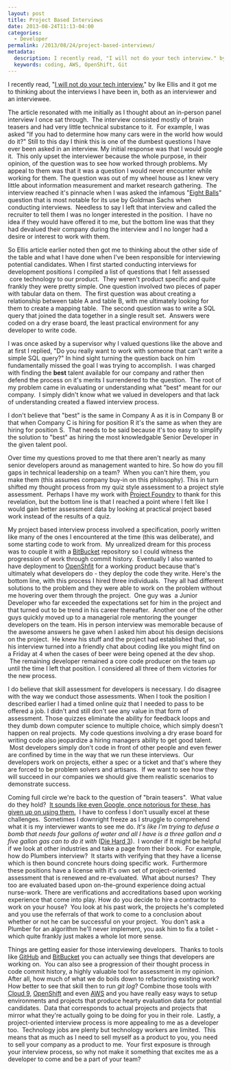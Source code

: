 ```yaml
---
layout: post
title: Project Based Interviews
date: 2013-08-24T11:13-04:00
categories:
  - Developer
permalink: /2013/08/24/project-based-interviews/
metadata:
  description: I recently read, "I will not do your tech interview." by Ike Ellis and it got me to thinking about the interviews I have been in, both as an interviewer and an interviewee.
  keywords: coding, AWS, OpenShift, Git
---
```

I recently read, "[I will not do your tech interview.](https://medium.com/lessons-learned/80ba19c55883)" by Ike Ellis and it got me to thinking about the interviews I have been in, both as an interviewer and an interviewee.

The article resonated with me initially as I thought about an in-person panel interview I once sat through.  The interview consisted mostly of brain teasers and had very little technical substance to it.  For example, I was asked "If you had to determine how many cars were in the world how would do it?" Still to this day I think this is one of the dumbest questions I have ever been asked in an interview. My initial response was that I would google it.  This only upset the interviewer because the whole purpose, in their opinion, of the question was to see how worked through problems. My appeal to them was that it was a question I would never encounter while working for them. The question was out of my wheel house as I knew very little about information measurement and market research gathering.  The interview reached it's pinnacle when I was asked the infamous "[Eight Balls](http://www.glassdoor.com/Interview/Suppose-you-had-eight-identical-balls-One-of-them-is-slightly-heavier-and-you-are-given-a-balance-scale-What-s-the-fewes-QTN_10521.htm)" question that is most notable for its use by Goldman Sachs when conducting interviews.  Needless to say I left that interview and called the recruiter to tell them I was no longer interested in the position.  I have no idea if they would have offered it to me, but the bottom line was that they had devalued their company during the interview and I no longer had a desire or interest to work with them.

So Ellis article earlier noted then got me to thinking about the other side of the table and what I have done when I've been responsible for interviewing potential candidates. When I first started conducting interviews for development positions I compiled a list of questions that I felt assessed  core technology to our product.  They weren't product specific and quite frankly they were pretty simple. One question involved two pieces of paper with tabular data on them.  The first question was about creating a relationship between table A and table B, with me ultimately looking for them to create a mapping table.  The second question was to write a SQL query that joined the data together in a single result set.  Answers were coded on a dry erase board, the least practical environment for any developer to write code.

I was once asked by a supervisor why I valued questions like the above and at first I replied, "Do you really want to work with someone that can't write a simple SQL query?" In hind sight turning the question back on him fundamentally missed the goal I was trying to accomplish.  I was charged with finding the **best** talent available for our company and rather then defend the process on it's merits I surrendered to the question.  The root of my problem came in evaluating or understanding what "best" meant for our company.  I simply didn't know what we valued in developers and that lack of understanding created a flawed interview process.

I don't believe that "best" is the same in Company A as it is in Company B or that when Company C is hiring for position R it's the same as when they are hiring for position S.  That needs to be said because it's too easy to simplify the solution to "best" as hiring the most knowledgable Senior Developer in the given talent pool.

Over time my questions proved to me that there aren't nearly as many senior developers around as management wanted to hire. So how do you fill gaps in technical leadership on a team?  When you can't hire them, you make them (this assumes company buy-in on this philosophy). This in turn shifted my thought process from my quiz style assessment to a project style assessment.  Perhaps I have my work with [Project Foundry](http://www.projectfoundry.org) to thank for this revelation, but the bottom line is that I reached a point where I felt like I would gain better assessment data by looking at practical project based work instead of the results of a quiz.

My project based interview process involved a specification, poorly written like many of the ones I encountered at the time (this was deliberate), and some starting code to work from.  My unrealized dream for this process was to couple it with a [BitBucket](http://bitbucket.org) repository so I could witness the progression of work through commit history.  Eventually I also wanted to have deployment to [OpenShfit](http://openshift.com) for a working product because that's ultimately what developers do - they deploy the code they write. Here's the bottom line, with this process I hired three individuals.  They all had different solutions to the problem and they were able to work on the problem without me hovering over them through the project.  One guy was  a Junior Developer who far exceeded the expectations set for him in the project and that turned out to be trend in his career thereafter.  Another one of the other guys quickly moved up to a managerial role mentoring the younger developers on the team. His in person interview was memorable because of the awesome answers he gave when I asked him about his design decisions on the project.  He knew his stuff and the project had established that, so his interview turned into a friendly chat about coding like you might find on a Friday at 4 when the cases of beer were being opened at the dev shop.  The remaining developer remained a core code producer on the team up until the time I left that position. I considered all three of them victories for the new process.

I do believe that skill assessment for developers is necessary. I do disagree with the way we conduct those assessments. When I took the position I described earlier I had a timed online quiz that I needed to pass to be offered a job. I didn't and still don't see any value in that form of assessment. Those quizzes eliminate the ability for feedback loops and they dumb down computer science to multiple choice, which simply doesn't happen on real projects.  My code questions involving a dry erase board for writing code also jeopardize a hiring managers ability to get good talent.  Most developers simply don't code in front of other people and even fewer are confined by time in the way that we run these interviews.  Our developers work on projects, either a spec or a ticket and that's where they are forced to be problem solvers and artisans.  If we want to see how they will succeed in our companies we should give them realistic scenarios to demonstrate success.

Coming full circle we're back to the question of "brain teasers".  What value do they hold?  [It sounds like even Google, once notorious for these, has given up on using them.](http://www.theatlantic.com/business/archive/2013/06/google-finally-admits-that-its-infamous-brainteasers-were-completely-useless-for-hiring/277053/)  I have to confess I don't usually excel at these challenges.  Sometimes I downright freeze as I struggle to comprehend what it is my interviewer wants to see me do. _It's like I'm trying to defuse a bomb that needs four gallons of water and all I have is a three gallon and a five gallon gas can to do it with_ ([Die Hard 3](http://www.imdb.com/title/tt0112864/)).  I wonder if It might be helpful if we look at other industries and take a page from their book.  For example, how do Plumbers interview?  It starts with verifying that they have a license which is then bound concrete hours doing specific work.  Furthermore these positions have a license with it's own set of project-oriented assessment that is renewed and re-evaluated.  What about nurses?  They too are evaluated based upon on-the-ground experience doing actual nurse-work. There are verifications and accreditations based upon working experience that come into play. How do you decide to hire a contractor to work on your house?  You look at his past work, the projects he's completed and you use the referrals of that work to come to a conclusion about whether or not he can be successful on your project.  You don't ask a Plumber for an algorithm he'll never implement, you ask him to fix a toilet - which quite frankly just makes a whole lot more sense.

Things are getting easier for those interviewing developers.  Thanks to tools like [GitHub](http://github.com) and [BitBucket](http://bitbucket.org) you can actually see things that developers are working on.  You can also see a progression of their thought process in code commit history, a highly valuable tool for assessment in my opinion. After all, how much of what we do boils down to refactoring existing work? How better to see that skill then to run _git log_? Combine those tools with [Cloud 9](http://c9.io), [OpenShift](http://openshift.com) and even [AWS](http://aws.amazon.com) and you have really easy ways to setup environments and projects that produce hearty evaluation data for potential candidates.  Data that corresponds to actual projects and projects that mirror what they're actually going to be doing for you in their role.  Lastly, a project-oriented interview process is more appealing to me as a developer too.  Technology jobs are plenty but technology workers are limited.  This means that as much as I need to sell myself as a product to you, you need to sell your company as a product to me.  Your first exposure is through your interview process, so why not make it something that excites me as a developer to come and be a part of your team?
